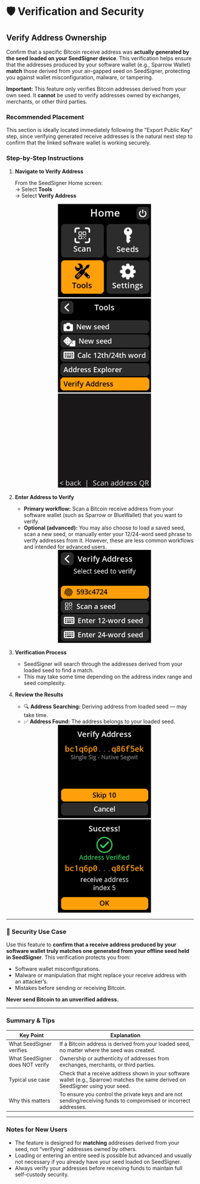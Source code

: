 # 🛡️ Verification and Security

## Verify Address Ownership

Confirm that a specific Bitcoin receive address was **actually generated by the seed loaded on your SeedSigner device**. This verification helps ensure that the addresses produced by your software wallet (e.g., Sparrow Wallet) **match** those derived from your air-gapped seed on SeedSigner, protecting you against wallet misconfiguration, malware, or tampering.

**Important:** This feature only verifies Bitcoin addresses derived from your own seed. It **cannot** be used to verify addresses owned by exchanges, merchants, or other third parties.

### Recommended Placement

This section is ideally located immediately following the "Export Public Key" step, since verifying generated receive addresses is the natural next step to confirm that the linked software wallet is working securely.

### Step-by-Step Instructions

1. **Navigate to Verify Address**

   From the SeedSigner Home screen:  
   → Select **Tools**  
   → Select **Verify Address**

   <div align="center">
       <img src="images/HomeScreenToolsSelectView.png" alt="Selecting Tools from Home" width="250"/>
   </div>

   <div align="center">
       <img src="images/VerifyAddressSelectView.png" alt="Selecting Verify Address option" width="250"/>
   </div>

   <div align="center">
       <img src="images/AddressVerificationsCameraView.png" alt="Ready to scan address" width="250"/>
   </div>

2. **Enter Address to Verify**

   - **Primary workflow:** Scan a Bitcoin receive address from your software wallet (such as Sparrow or BlueWallet) that you want to verify.
   - **Optional (advanced):** You may also choose to load a saved seed, scan a new seed, or manually enter your 12/24-word seed phrase to verify addresses from it. However, these are less common workflows and intended for advanced users.

   <div align="center">
       <img src="images/AddressVerificationsMainMenuScreen.png" alt="Address verification entry screen" width="250"/>
   </div>

3. **Verification Process**

   - SeedSigner will search through the addresses derived from your loaded seed to find a match.
   - This may take some time depending on the address index range and seed complexity.

4. **Review the Results**

   - 🔍 **Address Searching:** Deriving address from loaded seed — may take time.
   - ✅ **Address Found:** The address belongs to your loaded seed.

   <div align="center">
       <img src="images/SeedAddressVerificationView.png" alt="Address verification results screen" width="250"/>
   </div>

   <div align="center">
       <img src="images/SeedAddressVerificationSuccessView.png" alt="Address verification results screen" width="250"/>
   </div>

---

### 🚨 Security Use Case

Use this feature to **confirm that a receive address produced by your software wallet truly matches one generated from your offline seed held in SeedSigner**. This verification protects you from:

- Software wallet misconfigurations.
- Malware or manipulation that might replace your receive address with an attacker’s.
- Mistakes before sending or receiving Bitcoin.

**Never send Bitcoin to an unverified address.**

---

### Summary & Tips

| Key Point                       | Explanation                                                                                                                        |
| ------------------------------- | ---------------------------------------------------------------------------------------------------------------------------------- |
| What SeedSigner verifies        | If a Bitcoin address is derived from your loaded seed, no matter where the seed was created.                                       |
| What SeedSigner does NOT verify | Ownership or authenticity of addresses from exchanges, merchants, or third parties.                                                |
| Typical use case                | Check that a receive address shown in your software wallet (e.g., Sparrow) matches the same derived on SeedSigner using your seed. |
| Why this matters                | To ensure you control the private keys and are not sending/receiving funds to compromised or incorrect addresses.                  |

---

### Notes for New Users

- The feature is designed for **matching** addresses derived from your seed, not “verifying” addresses owned by others.
- Loading or entering an entire seed is possible but advanced and usually not necessary if you already have your seed loaded on SeedSigner.
- Always verify your addresses before receiving funds to maintain full self-custody security.
